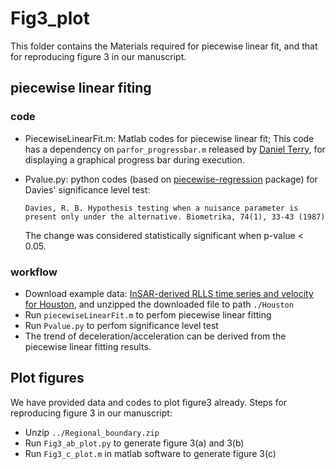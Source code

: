 
# Fig3_plot
This folder contains the Materials required for piecewise linear fit, and that for reproducing figure 3 in our manuscript.

## piecewise linear fiting

### code
- PiecewiseLinearFit.m: Matlab codes for piecewise linear fit; This code has a dependency on `parfor_progressbar.m` released by [Daniel Terry](https://ww2.mathworks.cn/matlabcentral/fileexchange/53773-parfor_progressbar), for displaying a graphical progress bar during execution.
 
- Pvalue.py: python codes (based on [piecewise-regression](https://github.com/chasmani/piecewise-regression) package) for Davies' significance level test:
  <pre><code>Davies, R. B. Hypothesis testing when a nuisance parameter is present only under the alternative. Biometrika, 74(1), 33-43 (1987)</code></pre>
  The change was considered statistically significant when p-value < 0.05.

### workflow
- Download example data: [InSAR-derived RLLS time series and velocity for Houston](https://drive.google.com/file/d/1376MdRwcObZUmJIERmbbKt5uXZDObeoO/view?usp=sharing), and unzipped the downloaded file to path `./Houston`
- Run `piecewiseLinearFit.m` to perfom piecewise linear fitting
- Run `Pvalue.py` to perfom significance level test
- The trend of deceleration/acceleration can be derived from the piecewise linear fitting results.

## Plot figures
We have provided data and codes to plot figure3 already. 
Steps for reproducing figure 3 in our manuscript:
- Unzip `../Regional_boundary.zip`
- Run `Fig3_ab_plot.py` to generate figure 3(a) and 3(b)
- Run `Fig3_c_plot.m` in matlab software to generate figure 3(c)
